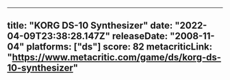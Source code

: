 
---
title: "KORG DS-10 Synthesizer"
date: "2022-04-09T23:38:28.147Z"
releaseDate: "2008-11-04"
platforms: ["ds"]
score: 82
metacriticLink: "https://www.metacritic.com/game/ds/korg-ds-10-synthesizer"
---
